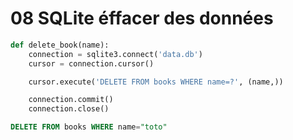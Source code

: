 # 08 SQLite éffacer des données

```python
def delete_book(name):
    connection = sqlite3.connect('data.db')
    cursor = connection.cursor()

    cursor.execute('DELETE FROM books WHERE name=?', (name,))

    connection.commit()
    connection.close()
```

```sql
DELETE FROM books WHERE name="toto"
```

